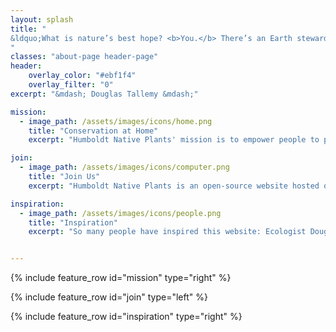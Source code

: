 ```yaml
---
layout: splash
title: "
&ldquo;What is nature’s best hope? <b>You.</b> There’s an Earth stewardship responsibility that we have as <b>citizens of the planet</b>. We can no longer leave conservation to the conservationists. There aren’t enough—<b>by far.</b>&rdquo;
"
classes: "about-page header-page"
header:
    overlay_color: "#ebf1f4"
    overlay_filter: "0"
excerpt: "&mdash; Douglas Tallemy &mdash;" 

mission:
  - image_path: /assets/images/icons/home.png
    title: "Conservation at Home"
    excerpt: "Humboldt Native Plants' mission is to empower people to participate in conservation in their own backyards and neighborhoods. Even a small native garden can have a big impact to native species, as part of a larger web of restored land. Our ultimate goal is to unite our community in biodiversity conservation for current and future generations." 

join:
  - image_path: /assets/images/icons/computer.png
    title: "Join Us"
    excerpt: "Humboldt Native Plants is an open-source website hosted on <a href='https://github.com/kaycix/humboldtnativeplants' target='_blank'>Github</a>. Some knowledge of HTML and CSS is helpful but not necessary. If you can edit text in a text file, you can modify and contribute to this website. If you live outside Humboldt County and can code, you can clone this website and start your own native plant website for your region." 

inspiration:
  - image_path: /assets/images/icons/people.png
    title: "Inspiration"
    excerpt: "So many people have inspired this website: Ecologist Douglas Tallemy, California native plant author Judith Larner Lowry, youth activist Greta Thundberg, Zero Waste blogger Anne Marie Bonneau, and many knowledgeable generous local native plant experts including Brian and Chris from the North Coast CNPS Nursery."


---
```

{% include feature_row id="mission" type="right" %}

{% include feature_row id="join" type="left" %}

{% include feature_row id="inspiration" type="right" %}

